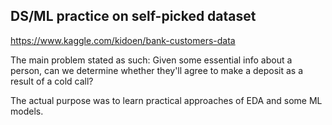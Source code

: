 ## DS/ML practice on self-picked dataset

https://www.kaggle.com/kidoen/bank-customers-data

The main problem stated as such:
Given some essential info about a person, can we determine whether they'll agree to make a deposit as a result of a cold call?

The actual purpose was to learn practical approaches of EDA and some ML models.
